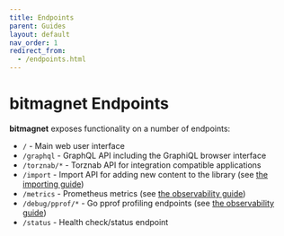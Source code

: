 ```yaml
---
title: Endpoints
parent: Guides
layout: default
nav_order: 1
redirect_from:
  - /endpoints.html
---
```


# **bitmagnet** Endpoints

**bitmagnet** exposes functionality on a number of endpoints:

- `/` - Main web user interface
- `/graphql` - GraphQL API including the GraphiQL browser interface
- `/torznab/*` - Torznab API for integration compatible applications
- `/import` - Import API for adding new content to the library (see [the importing guide](/guides/import.html))
- `/metrics` - Prometheus metrics (see [the observability guide](/guides/observability-telemetry.html))
- `/debug/pprof/*` - Go pprof profiling endpoints (see [the observability guide](/guides/observability-telemetry.html))
- `/status` - Health check/status endpoint
